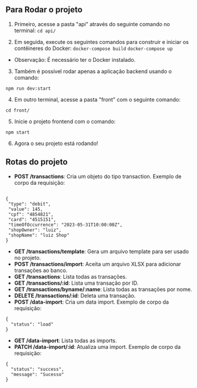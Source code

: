 ## Para Rodar o projeto

1. Primeiro, acesse a pasta "api" através do seguinte comando no terminal: `cd api/`

2. Em seguida, execute os seguintes comandos para construir e iniciar os contêineres do Docker:
 `docker-compose build` `docker-compose up`

 * Observação: É necessário ter o Docker instalado.

3. Também é possível rodar apenas a aplicação backend usando o comando:

`npm run dev:start`

4. Em outro terminal, acesse a pasta "front" com o seguinte comando:

`cd front/`

5. Inicie o projeto frontend com o comando:

`npm start`


6. Agora o seu projeto está rodando!

## Rotas do projeto
- **POST /transactions**: Cria um objeto do tipo transaction. Exemplo de corpo da requisição:
```

{
 "type": "debit",
 "value": 145,
 "cpf": "4854821",
 "card": "4515151",
 "timeOfOccurrence": "2023-05-31T10:00:00Z",
 "shopOwner": "luiz",
 "shopName": "luiz Shop"
}

```
- **GET /transactions/template**: Gera um arquivo template para ser usado no projeto.
- **POST /transactions/import**: Aceita um arquivo XLSX para adicionar transações ao banco.
- **GET /transactions**: Lista todas as transações.
- **GET /transactions/:id**: Lista uma transação por ID.
- **GET /transactions/byname/:name**: Lista todas as transações por nome.
- **DELETE /transactions/:id**: Deleta uma transação.
- **POST /data-import**: Cria um data import. Exemplo de corpo da requisição:
```
{
  "status": "load"
}
```
- **GET /data-import**: Lista todas as imports.
- **PATCH /data-import/:id**: Atualiza uma import. Exemplo de corpo da requisição:
```
{
  "status": "success",
  "message": "Sucesso"
}
```